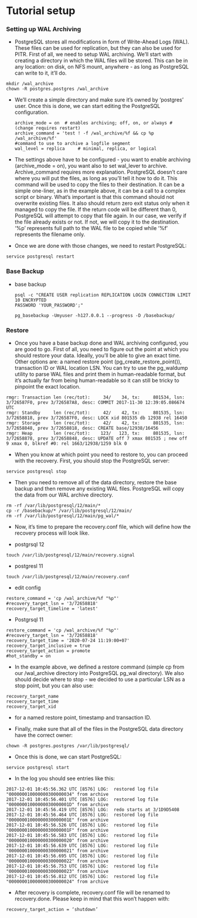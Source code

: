 # Tutorial setup 

### Setting up WAL Archiving

- PostgreSQL stores all modifications in form of Write-Ahead Logs (WAL). These files can be used for replication, but they can also be used for PITR. First of all, we need to setup WAL archiving. We’ll start with creating a directory in which the WAL files will be stored. This can be in any location: on disk, on NFS mount, anywhere - as long as PostgreSQL can write to it, it’ll do.
```
mkdir /wal_archive
chown -R postgres.postgres /wal_archive
```

- We’ll create a simple directory and make sure it’s owned by ‘postgres’ user. Once this is done, we can start editing the PostgreSQL configuration.

    ```
    archive_mode = on  # enables archiving; off, on, or always # (change requires restart)
    archive_command = 'test ! -f /wal_archive/%f && cp %p /wal_archive/%f' 
    #command to use to archive a logfile segment
    wal_level = replica     # minimal, replica, or logical
    ```

- The settings above have to be configured - you want to enable archiving (archive_mode = on), you want also to set wal_lever to archive. Archive_command requires more explanation. PostgreSQL doesn’t care where you will put the files, as long as you’ll tell it how to do it. This command will be used to copy the files to their destination. It can be a simple one-liner, as in the example above, it can be a call to a complex script or binary. What’s important is that this command should not overwrite existing files. It also should return zero exit status only when it managed to copy the file. If the return code will be different than 0, PostgreSQL will attempt to copy that file again. In our case, we verify if the file already exists or not. If not, we will copy it to the destination. ‘%p’ represents full path to the WAL file to be copied while ‘%f’ represents the filename only.

- Once we are done with those changes, we need to restart PostgreSQL:
```
service postgresql restart
```

### Base Backup
- base backup

    ```
    psql -c "CREATE USER replication REPLICATION LOGIN CONNECTION LIMIT 10 ENCRYPTED
    PASSWORD 'YOUR_PASSWORD';"

    pg_basebackup -Umyuser -h127.0.0.1 --progress -D /basebackup/
    ```


### Restore

- Once you have a base backup done and WAL archiving configured, you are good to go. First of all, you need to figure out the point at which you should restore your data. Ideally, you’ll be able to give an exact time. Other options are: a named restore point (pg_create_restore_point()), transaction ID or WAL location LSN. You can try to use the pg_waldump utility to parse WAL files and print them in human-readable format, but it’s actually far from being human-readable so it can still be tricky to pinpoint the exact location.
```
rmgr: Transaction len (rec/tot):     34/    34, tx:     801534, lsn: 3/726587F0, prev 3/726587A8, desc: COMMIT 2017-11-30 12:39:05.086674 UTC
rmgr: Standby     len (rec/tot):     42/    42, tx:     801535, lsn: 3/72658818, prev 3/726587F0, desc: LOCK xid 801535 db 12938 rel 16450
rmgr: Storage     len (rec/tot):     42/    42, tx:     801535, lsn: 3/72658848, prev 3/72658818, desc: CREATE base/12938/16456
rmgr: Heap        len (rec/tot):    123/   123, tx:     801535, lsn: 3/72658878, prev 3/72658848, desc: UPDATE off 7 xmax 801535 ; new off 9 xmax 0, blkref #0: rel 1663/12938/1259 blk 0
```

- When you know at which point you need to restore to, you can proceed with the recovery. First, you should stop the PostgreSQL server:
```
service postgresql stop
```

- Then you need to remove all of the data directory, restore the base backup and then remove any existing WAL files. PostgreSQL will copy the data from our WAL archive directory.
```
rm -rf /var/lib/postgresql/12/main/*
cp -r /basebackup/* /var/lib/postgresql/12/main/
rm -rf /var/lib/postgresql/12/main/pg_wal/*
```

- Now, it’s time to prepare the recovery.conf file, which will define how the recovery process will look like.

- postgrsql 12
```
touch /var/lib/postgresql/12/main/recovery.signal
```

- postgresl 11
```
touch /var/lib/postgresql/12/main/recovery.conf
```

- edit config
```
restore_command = 'cp /wal_archive/%f "%p"'
#recovery_target_lsn = '3/72658818'
recovery_target_timeline = 'latest'
```

- Postgrsql 11
```
restore_command = 'cp /wal_archive/%f "%p"'
#recovery_target_lsn = '3/72658818'
recovery_target_time = '2020-07-24 11:19:00+07'
recovery_target_inclusive = true
recovery_target_action = promote
#hot_standby = on
```

- In the example above, we defined a restore command (simple cp from our /wal_archive directory into PostgreSQL pg_wal directory). We also should decide where to stop - we decided to use a particular LSN as a stop point, but you can also use:
```
recovery_target_name
recovery_target_time
recovery_target_xid
```

- for a named restore point, timestamp and transaction ID.

- Finally, make sure that all of the files in the PostgreSQL data directory have the correct owner:
```
chown -R postgres.postgres /var/lib/postgresql/
```

- Once this is done, we can start PostgreSQL:
```
service postgresql start
```

- In the log you should see entries like this:
```
2017-12-01 10:45:56.362 UTC [8576] LOG:  restored log file "000000010000000300000034" from archive
2017-12-01 10:45:56.401 UTC [8576] LOG:  restored log file "00000001000000030000001D" from archive
2017-12-01 10:45:56.419 UTC [8576] LOG:  redo starts at 3/1D9D5408
2017-12-01 10:45:56.464 UTC [8576] LOG:  restored log file "00000001000000030000001E" from archive
2017-12-01 10:45:56.526 UTC [8576] LOG:  restored log file "00000001000000030000001F" from archive
2017-12-01 10:45:56.583 UTC [8576] LOG:  restored log file "000000010000000300000020" from archive
2017-12-01 10:45:56.639 UTC [8576] LOG:  restored log file "000000010000000300000021" from archive
2017-12-01 10:45:56.695 UTC [8576] LOG:  restored log file "000000010000000300000022" from archive
2017-12-01 10:45:56.753 UTC [8576] LOG:  restored log file "000000010000000300000023" from archive
2017-12-01 10:45:56.812 UTC [8576] LOG:  restored log file "000000010000000300000024" from archive
```

- After recovery is complete, recovery.conf file will be renamed to recovery.done. Please keep in mind that this won’t happen with:
```
recovery_target_action = ‘shutdown’
```